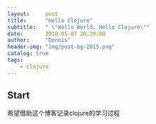 ```yaml
---
layout:     post
title:      "Hello Clojure"
subtitle:   " \"Hello World, Hello Clojure\""
date:       2018-05-07 20:29:00
author:     "Dennis"
header-img: "img/post-bg-2015.png"
catalog: true
tags:
    - clojure
---
```


## Start

希望借助这个博客记录clojure的学习过程
